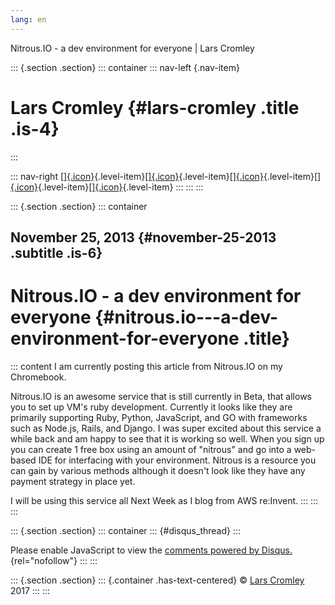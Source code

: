 ```yaml
---
lang: en
---
```


Nitrous.IO - a dev environment for everyone \| Lars Cromley

::: {.section .section}
::: container
::: nav-left
[](https://cromleylabs.com){.nav-item}

# Lars Cromley {#lars-cromley .title .is-4}
:::

::: nav-right
[[]{.icon}](/about){.level-item}[[]{.icon}](/disclaimer){.level-item}[[]{.icon}](https://github.com/callmeradical){.level-item}[[]{.icon}](https://twitter.com/callmeradical){.level-item}[[]{.icon}](/index.xml){.level-item}
:::
:::
:::

::: {.section .section}
::: container
## November 25, 2013 {#november-25-2013 .subtitle .is-6}

# Nitrous.IO - a dev environment for everyone {#nitrous.io---a-dev-environment-for-everyone .title}

::: content
I am currently posting this article from Nitrous.IO on my Chromebook.

Nitrous.IO is an awesome service that is still currently in Beta, that
allows you to set up VM's ruby development. Currently it looks like they
are primarily supporting Ruby, Python, JavaScript, and GO with
frameworks such as Node.js, Rails, and Django. I was super excited about
this service a while back and am happy to see that it is working so
well. When you sign up you can create 1 free box using an amount of
"nitrous" and go into a web-based IDE for interfacing with your
environment. Nitrous is a resource you can gain by various methods
although it doesn't look like they have any payment strategy in place
yet.

I will be using this service all Next Week as I blog from AWS re:Invent.
:::
:::
:::

::: {.section .section}
::: container
::: {#disqus_thread}
:::

Please enable JavaScript to view the [comments powered by
Disqus.](https://disqus.com/?ref_noscript){rel="nofollow"}
:::
:::

::: {.section .section}
::: {.container .has-text-centered}
© [Lars Cromley](https://github.com/callmeradical) 2017
:::
:::
